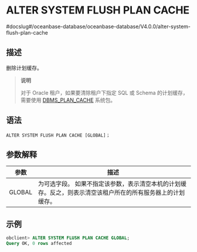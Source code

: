 ALTER SYSTEM FLUSH PLAN CACHE 
==================================================
#docslug#/oceanbase-database/oceanbase-database/V4.0.0/alter-system-flush-plan-cache


描述 
-----------------------

删除计划缓存。
>**说明**
>
>对于 Oracle 租户，如果要清除租户下指定 SQL 或 Schema 的计划缓存，需要使用 [DBMS_PLAN_CACHE](../../../../7.pl-reference/13.pl-system-package/12.DBMS_PLAN_CACHE/1.dbms_plan_cache-overview.md) 系统包。

语法 
-----------------------

```unknow
ALTER SYSTEM FLUSH PLAN CACHE [GLOBAL]；
```



参数解释 
-------------------------



|   参数   |                                   描述                                   |
|--------|------------------------------------------------------------------------|
| GLOBAL | 为可选字段。 如果不指定该参数，表示清空本机的计划缓存。反之，则表示清空该租户所在的所有服务器上的计划缓存。 |



示例 
-----------------------

```sql
obclient> ALTER SYSTEM FLUSH PLAN CACHE GLOBAL;
Query OK, 0 rows affected
```


